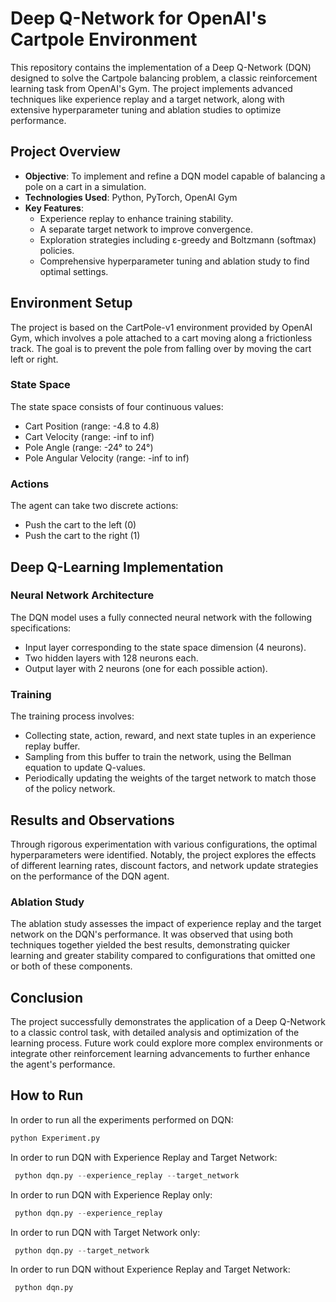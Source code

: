 # Deep Q-Network for OpenAI's Cartpole Environment

This repository contains the implementation of a Deep Q-Network (DQN) designed to solve the Cartpole balancing problem, a classic reinforcement learning task from OpenAI's Gym. The project implements advanced techniques like experience replay and a target network, along with extensive hyperparameter tuning and ablation studies to optimize performance.

## Project Overview

- **Objective**: To implement and refine a DQN model capable of balancing a pole on a cart in a simulation.
- **Technologies Used**: Python, PyTorch, OpenAI Gym
- **Key Features**:
  - Experience replay to enhance training stability.
  - A separate target network to improve convergence.
  - Exploration strategies including ε-greedy and Boltzmann (softmax) policies.
  - Comprehensive hyperparameter tuning and ablation study to find optimal settings.

## Environment Setup

The project is based on the CartPole-v1 environment provided by OpenAI Gym, which involves a pole attached to a cart moving along a frictionless track. The goal is to prevent the pole from falling over by moving the cart left or right.

### State Space

The state space consists of four continuous values:
- Cart Position (range: -4.8 to 4.8)
- Cart Velocity (range: -inf to inf)
- Pole Angle (range: -24° to 24°)
- Pole Angular Velocity (range: -inf to inf)

### Actions

The agent can take two discrete actions:
- Push the cart to the left (0)
- Push the cart to the right (1)

## Deep Q-Learning Implementation

### Neural Network Architecture

The DQN model uses a fully connected neural network with the following specifications:
- Input layer corresponding to the state space dimension (4 neurons).
- Two hidden layers with 128 neurons each.
- Output layer with 2 neurons (one for each possible action).

### Training

The training process involves:
- Collecting state, action, reward, and next state tuples in an experience replay buffer.
- Sampling from this buffer to train the network, using the Bellman equation to update Q-values.
- Periodically updating the weights of the target network to match those of the policy network.

## Results and Observations

Through rigorous experimentation with various configurations, the optimal hyperparameters were identified. Notably, the project explores the effects of different learning rates, discount factors, and network update strategies on the performance of the DQN agent.

### Ablation Study

The ablation study assesses the impact of experience replay and the target network on the DQN's performance. It was observed that using both techniques together yielded the best results, demonstrating quicker learning and greater stability compared to configurations that omitted one or both of these components.

## Conclusion

The project successfully demonstrates the application of a Deep Q-Network to a classic control task, with detailed analysis and optimization of the learning process. Future work could explore more complex environments or integrate other reinforcement learning advancements to further enhance the agent's performance.

## How to Run

In order to run all the experiments performed on DQN:
```python
python Experiment.py
```
In order to run DQN with Experience Replay and Target Network:
```python
 python dqn.py --experience_replay --target_network
```
In order to run DQN with Experience Replay only:
```python
 python dqn.py --experience_replay
```
In order to run DQN with Target Network only:
```python
 python dqn.py --target_network
```
In order to run DQN without Experience Replay and Target Network:
```python
 python dqn.py
```
